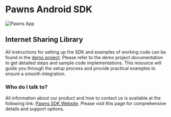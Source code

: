 # Pawns Android SDK #

![Pawns App](https://pawns.app/wp-content/uploads/2022/12/pawns-app-dark.svg)

## Internet Sharing Library ##

All instructions for setting up the SDK and examples of working code can be found in the [demo project](https://github.com/pawns-app/android-pawns-sdk-demo). Please refer to the demo project documentation to get detailed steps and sample code implementations. This resource will guide you through the setup process and provide practical examples to ensure a smooth integration.

### Who do I talk to? ###

All information about our product and how to contact us is available at the following link: [Pawns SDK Website](https://pawns.app/sdk/). Please visit this page for comprehensive details and support options.